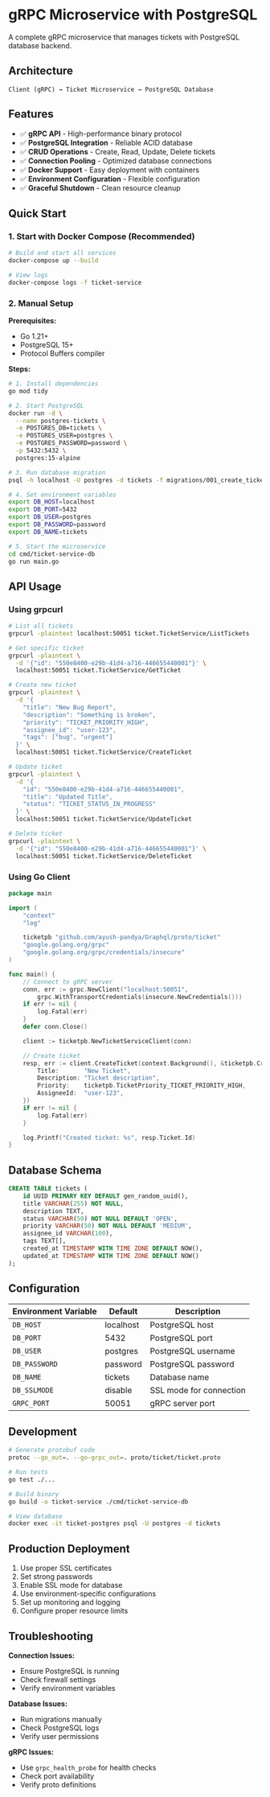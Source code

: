 # gRPC Microservice with PostgreSQL

A complete gRPC microservice that manages tickets with PostgreSQL database backend.

## Architecture

```
Client (gRPC) → Ticket Microservice → PostgreSQL Database
```

## Features

- ✅ **gRPC API** - High-performance binary protocol
- ✅ **PostgreSQL Integration** - Reliable ACID database
- ✅ **CRUD Operations** - Create, Read, Update, Delete tickets
- ✅ **Connection Pooling** - Optimized database connections
- ✅ **Docker Support** - Easy deployment with containers
- ✅ **Environment Configuration** - Flexible configuration
- ✅ **Graceful Shutdown** - Clean resource cleanup

## Quick Start

### 1. Start with Docker Compose (Recommended)

```bash
# Build and start all services
docker-compose up --build

# View logs
docker-compose logs -f ticket-service
```

### 2. Manual Setup

**Prerequisites:**
- Go 1.21+
- PostgreSQL 15+
- Protocol Buffers compiler

**Steps:**

```bash
# 1. Install dependencies
go mod tidy

# 2. Start PostgreSQL
docker run -d \
  --name postgres-tickets \
  -e POSTGRES_DB=tickets \
  -e POSTGRES_USER=postgres \
  -e POSTGRES_PASSWORD=password \
  -p 5432:5432 \
  postgres:15-alpine

# 3. Run database migration
psql -h localhost -U postgres -d tickets -f migrations/001_create_tickets_table.sql

# 4. Set environment variables
export DB_HOST=localhost
export DB_PORT=5432
export DB_USER=postgres
export DB_PASSWORD=password
export DB_NAME=tickets

# 5. Start the microservice
cd cmd/ticket-service-db
go run main.go
```

## API Usage

### Using grpcurl

```bash
# List all tickets
grpcurl -plaintext localhost:50051 ticket.TicketService/ListTickets

# Get specific ticket
grpcurl -plaintext \
  -d '{"id": "550e8400-e29b-41d4-a716-446655440001"}' \
  localhost:50051 ticket.TicketService/GetTicket

# Create new ticket
grpcurl -plaintext \
  -d '{
    "title": "New Bug Report",
    "description": "Something is broken",
    "priority": "TICKET_PRIORITY_HIGH",
    "assignee_id": "user-123",
    "tags": ["bug", "urgent"]
  }' \
  localhost:50051 ticket.TicketService/CreateTicket

# Update ticket
grpcurl -plaintext \
  -d '{
    "id": "550e8400-e29b-41d4-a716-446655440001",
    "title": "Updated Title",
    "status": "TICKET_STATUS_IN_PROGRESS"
  }' \
  localhost:50051 ticket.TicketService/UpdateTicket

# Delete ticket
grpcurl -plaintext \
  -d '{"id": "550e8400-e29b-41d4-a716-446655440001"}' \
  localhost:50051 ticket.TicketService/DeleteTicket
```

### Using Go Client

```go
package main

import (
    "context"
    "log"

    ticketpb "github.com/ayush-pandya/Graphql/proto/ticket"
    "google.golang.org/grpc"
    "google.golang.org/grpc/credentials/insecure"
)

func main() {
    // Connect to gRPC server
    conn, err := grpc.NewClient("localhost:50051", 
        grpc.WithTransportCredentials(insecure.NewCredentials()))
    if err != nil {
        log.Fatal(err)
    }
    defer conn.Close()

    client := ticketpb.NewTicketServiceClient(conn)

    // Create ticket
    resp, err := client.CreateTicket(context.Background(), &ticketpb.CreateTicketRequest{
        Title:       "New Ticket",
        Description: "Ticket description",
        Priority:    ticketpb.TicketPriority_TICKET_PRIORITY_HIGH,
        AssigneeId:  "user-123",
    })
    if err != nil {
        log.Fatal(err)
    }

    log.Printf("Created ticket: %s", resp.Ticket.Id)
}
```

## Database Schema

```sql
CREATE TABLE tickets (
    id UUID PRIMARY KEY DEFAULT gen_random_uuid(),
    title VARCHAR(255) NOT NULL,
    description TEXT,
    status VARCHAR(50) NOT NULL DEFAULT 'OPEN',
    priority VARCHAR(50) NOT NULL DEFAULT 'MEDIUM',
    assignee_id VARCHAR(100),
    tags TEXT[],
    created_at TIMESTAMP WITH TIME ZONE DEFAULT NOW(),
    updated_at TIMESTAMP WITH TIME ZONE DEFAULT NOW()
);
```

## Configuration

| Environment Variable | Default | Description |
|---------------------|---------|-------------|
| `DB_HOST` | localhost | PostgreSQL host |
| `DB_PORT` | 5432 | PostgreSQL port |
| `DB_USER` | postgres | PostgreSQL username |
| `DB_PASSWORD` | password | PostgreSQL password |
| `DB_NAME` | tickets | Database name |
| `DB_SSLMODE` | disable | SSL mode for connection |
| `GRPC_PORT` | 50051 | gRPC server port |

## Development

```bash
# Generate protobuf code
protoc --go_out=. --go-grpc_out=. proto/ticket/ticket.proto

# Run tests
go test ./...

# Build binary
go build -o ticket-service ./cmd/ticket-service-db

# View database
docker exec -it ticket-postgres psql -U postgres -d tickets
```

## Production Deployment

1. Use proper SSL certificates
2. Set strong passwords
3. Enable SSL mode for database
4. Use environment-specific configurations
5. Set up monitoring and logging
6. Configure proper resource limits

## Troubleshooting

**Connection Issues:**
- Ensure PostgreSQL is running
- Check firewall settings
- Verify environment variables

**Database Issues:**
- Run migrations manually
- Check PostgreSQL logs
- Verify user permissions

**gRPC Issues:**
- Use `grpc_health_probe` for health checks
- Check port availability
- Verify proto definitions 